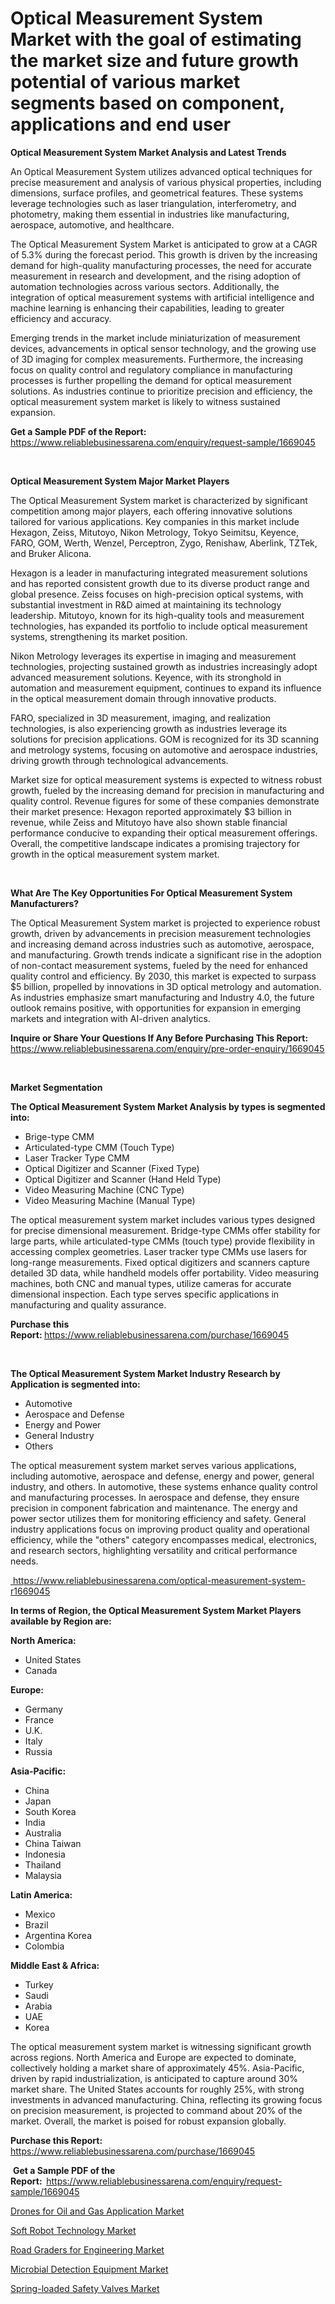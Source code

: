 <p><h1>Optical Measurement System Market with the goal of estimating the market size and future growth potential of various market segments based on component, applications and end user</h1></p><p><strong>Optical Measurement System Market Analysis and Latest Trends</strong></p>
<p><p>An Optical Measurement System utilizes advanced optical techniques for precise measurement and analysis of various physical properties, including dimensions, surface profiles, and geometrical features. These systems leverage technologies such as laser triangulation, interferometry, and photometry, making them essential in industries like manufacturing, aerospace, automotive, and healthcare.</p><p>The Optical Measurement System Market is anticipated to grow at a CAGR of 5.3% during the forecast period. This growth is driven by the increasing demand for high-quality manufacturing processes, the need for accurate measurement in research and development, and the rising adoption of automation technologies across various sectors. Additionally, the integration of optical measurement systems with artificial intelligence and machine learning is enhancing their capabilities, leading to greater efficiency and accuracy.</p><p>Emerging trends in the market include miniaturization of measurement devices, advancements in optical sensor technology, and the growing use of 3D imaging for complex measurements. Furthermore, the increasing focus on quality control and regulatory compliance in manufacturing processes is further propelling the demand for optical measurement solutions. As industries continue to prioritize precision and efficiency, the optical measurement system market is likely to witness sustained expansion.</p></p>
<p><strong>Get a Sample PDF of the Report:&nbsp;</strong> <a href="https://www.reliablebusinessarena.com/enquiry/request-sample/1669045?utm_campaign=1892&utm_medium=2&utm_source=Github&utm_content=ia&utm_term=28022025&utm_id=optical-measurement-system">https://www.reliablebusinessarena.com/enquiry/request-sample/1669045</a></p>
<p>&nbsp;</p>
<p><strong>Optical Measurement System Major Market Players</strong></p>
<p><p>The Optical Measurement System market is characterized by significant competition among major players, each offering innovative solutions tailored for various applications. Key companies in this market include Hexagon, Zeiss, Mitutoyo, Nikon Metrology, Tokyo Seimitsu, Keyence, FARO, GOM, Werth, Wenzel, Perceptron, Zygo, Renishaw, Aberlink, TZTek, and Bruker Alicona.</p><p>Hexagon is a leader in manufacturing integrated measurement solutions and has reported consistent growth due to its diverse product range and global presence. Zeiss focuses on high-precision optical systems, with substantial investment in R&D aimed at maintaining its technology leadership. Mitutoyo, known for its high-quality tools and measurement technologies, has expanded its portfolio to include optical measurement systems, strengthening its market position.</p><p>Nikon Metrology leverages its expertise in imaging and measurement technologies, projecting sustained growth as industries increasingly adopt advanced measurement solutions. Keyence, with its stronghold in automation and measurement equipment, continues to expand its influence in the optical measurement domain through innovative products.</p><p>FARO, specialized in 3D measurement, imaging, and realization technologies, is also experiencing growth as industries leverage its solutions for precision applications. GOM is recognized for its 3D scanning and metrology systems, focusing on automotive and aerospace industries, driving growth through technological advancements.</p><p>Market size for optical measurement systems is expected to witness robust growth, fueled by the increasing demand for precision in manufacturing and quality control. Revenue figures for some of these companies demonstrate their market presence: Hexagon reported approximately $3 billion in revenue, while Zeiss and Mitutoyo have also shown stable financial performance conducive to expanding their optical measurement offerings. Overall, the competitive landscape indicates a promising trajectory for growth in the optical measurement system market.</p></p>
<p>&nbsp;</p>
<p><strong>What Are The Key Opportunities For Optical Measurement System Manufacturers?</strong></p>
<p><p>The Optical Measurement System market is projected to experience robust growth, driven by advancements in precision measurement technologies and increasing demand across industries such as automotive, aerospace, and manufacturing. Growth trends indicate a significant rise in the adoption of non-contact measurement systems, fueled by the need for enhanced quality control and efficiency. By 2030, this market is expected to surpass $5 billion, propelled by innovations in 3D optical metrology and automation. As industries emphasize smart manufacturing and Industry 4.0, the future outlook remains positive, with opportunities for expansion in emerging markets and integration with AI-driven analytics.</p></p>
<p><strong>Inquire or Share Your Questions If Any Before Purchasing This Report:</strong> <a href="https://www.reliablebusinessarena.com/enquiry/pre-order-enquiry/1669045?utm_campaign=1892&utm_medium=2&utm_source=Github&utm_content=ia&utm_term=28022025&utm_id=optical-measurement-system">https://www.reliablebusinessarena.com/enquiry/pre-order-enquiry/1669045</a></p>
<p>&nbsp;</p>
<p><strong>Market Segmentation</strong></p>
<p><strong>The Optical Measurement System Market Analysis by types is segmented into:</strong></p>
<p><ul><li>Brige-type CMM</li><li>Articulated-type CMM (Touch Type)</li><li>Laser Tracker Type CMM</li><li>Optical Digitizer and Scanner (Fixed Type)</li><li>Optical Digitizer and Scanner (Hand Held Type)</li><li>Video Measuring Machine (CNC Type)</li><li>Video Measuring Machine (Manual Type)</li></ul></p>
<p><p>The optical measurement system market includes various types designed for precise dimensional measurement. Bridge-type CMMs offer stability for large parts, while articulated-type CMMs (touch type) provide flexibility in accessing complex geometries. Laser tracker type CMMs use lasers for long-range measurements. Fixed optical digitizers and scanners capture detailed 3D data, while handheld models offer portability. Video measuring machines, both CNC and manual types, utilize cameras for accurate dimensional inspection. Each type serves specific applications in manufacturing and quality assurance.</p></p>
<p><strong>Purchase this Report:&nbsp;</strong><a href="https://www.reliablebusinessarena.com/purchase/1669045?utm_campaign=1892&utm_medium=2&utm_source=Github&utm_content=ia&utm_term=28022025&utm_id=optical-measurement-system">https://www.reliablebusinessarena.com/purchase/1669045</a></p>
<p>&nbsp;</p>
<p><strong>The Optical Measurement System Market Industry Research by Application is segmented into:</strong></p>
<p><ul><li>Automotive</li><li>Aerospace and Defense</li><li>Energy and Power</li><li>General Industry</li><li>Others</li></ul></p>
<p><p>The optical measurement system market serves various applications, including automotive, aerospace and defense, energy and power, general industry, and others. In automotive, these systems enhance quality control and manufacturing processes. In aerospace and defense, they ensure precision in component fabrication and maintenance. The energy and power sector utilizes them for monitoring efficiency and safety. General industry applications focus on improving product quality and operational efficiency, while the "others" category encompasses medical, electronics, and research sectors, highlighting versatility and critical performance needs.</p></p>
<p><a href="https://www.reliablebusinessarena.com/optical-measurement-system-r1669045?utm_campaign=1892&utm_medium=2&utm_source=Github&utm_content=ia&utm_term=28022025&utm_id=optical-measurement-system">&nbsp;https://www.reliablebusinessarena.com/optical-measurement-system-r1669045</a></p>
<p><strong>In terms of Region, the Optical Measurement System Market Players available by Region are:</strong></p>
<p>
    <p> <strong> North America: </strong>
        <ul>
            <li>United States</li>
            <li>Canada</li>
        </ul>
        </p> 
    <p> <strong> Europe: </strong>
        <ul>
            <li>Germany</li>
            <li>France</li>
            <li>U.K.</li>
            <li>Italy</li>
            <li>Russia</li>
        </ul>
        </p> 
    <p> <strong> Asia-Pacific: </strong>
        <ul>
            <li>China</li>
            <li>Japan</li>
            <li>South Korea</li>
            <li>India</li>
            <li>Australia</li>
            <li>China Taiwan</li>
            <li>Indonesia</li>
            <li>Thailand</li>
            <li>Malaysia</li>
        </ul>
        </p> 
    <p> <strong> Latin America: </strong>
        <ul>
            <li>Mexico</li>
            <li>Brazil</li>
            <li>Argentina Korea</li>
            <li>Colombia</li>
        </ul>
        </p> 
    <p> <strong> Middle East & Africa: </strong>
        <ul>
            <li>Turkey</li>
            <li>Saudi</li>
            <li>Arabia</li>
            <li>UAE</li>
            <li>Korea</li>
        </ul>
    </p>
    </p>
<p><p>The optical measurement system market is witnessing significant growth across regions. North America and Europe are expected to dominate, collectively holding a market share of approximately 45%. Asia-Pacific, driven by rapid industrialization, is anticipated to capture around 30% market share. The United States accounts for roughly 25%, with strong investments in advanced manufacturing. China, reflecting its growing focus on precision measurement, is projected to command about 20% of the market. Overall, the market is poised for robust expansion globally.</p></p>
<p><strong>Purchase this Report: </strong><a href="https://www.reliablebusinessarena.com/purchase/1669045?utm_campaign=1892&utm_medium=2&utm_source=Github&utm_content=ia&utm_term=28022025&utm_id=optical-measurement-system">https://www.reliablebusinessarena.com/purchase/1669045</a></p>
<p>&nbsp;<strong>Get a Sample PDF of the Report:&nbsp;&nbsp;</strong><a href="https://www.reliablebusinessarena.com/enquiry/request-sample/1669045?utm_campaign=1892&utm_medium=2&utm_source=Github&utm_content=ia&utm_term=28022025&utm_id=optical-measurement-system">https://www.reliablebusinessarena.com/enquiry/request-sample/1669045</a></p>
<p><strong></strong></p>
<p><p><a href="https://github.com/NargisHussain432/Market-Research-Report-List-1/blob/main/drones-for-oil-and-gas-application-market.md?utm_campaign=1892&utm_medium=2&utm_source=Github&utm_content=ia&utm_term=28022025&utm_id=optical-measurement-system">Drones for Oil and Gas Application Market</a></p><p><a href="https://github.com/FahadAhmed223/Market-Research-Report-List-1/blob/main/soft-robot-technology-market.md?utm_campaign=1892&utm_medium=2&utm_source=Github&utm_content=ia&utm_term=28022025&utm_id=optical-measurement-system">Soft Robot Technology Market</a></p><p><a href="https://github.com/sherikacas30/Market-Research-Report-List-1/blob/main/road-graders-for-engineering-market.md?utm_campaign=1892&utm_medium=2&utm_source=Github&utm_content=ia&utm_term=28022025&utm_id=optical-measurement-system">Road Graders for Engineering Market</a></p><p><a href="https://github.com/oliveroste6/Market-Research-Report-List-1/blob/main/microbial-detection-equipment-market.md?utm_campaign=1892&utm_medium=2&utm_source=Github&utm_content=ia&utm_term=28022025&utm_id=optical-measurement-system">Microbial Detection Equipment Market</a></p><p><a href="https://github.com/angelajermaine/Market-Research-Report-List-6/blob/main/spring-loaded-safety-valves-market.md?utm_campaign=1892&utm_medium=2&utm_source=Github&utm_content=ia&utm_term=28022025&utm_id=optical-measurement-system">Spring-loaded Safety Valves Market</a></p></p>